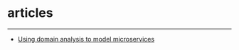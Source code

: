 # articles

---

* [Using domain analysis to model microservices](https://docs.microsoft.com/en-us/azure/architecture/microservices/model/domain-analysis)
